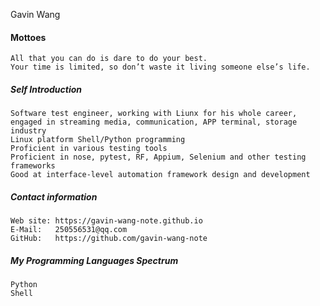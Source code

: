 Gavin Wang


#### Mottoes

    All that you can do is dare to do your best.
    Your time is limited, so don’t waste it living someone else’s life.


##### Self Introduction

    Software test engineer, working with Liunx for his whole career, engaged in streaming media, communication, APP terminal, storage industry
    Linux platform Shell/Python programming
    Proficient in various testing tools
    Proficient in nose, pytest, RF, Appium, Selenium and other testing frameworks
    Good at interface-level automation framework design and development


##### Contact information 

    Web site: https://gavin-wang-note.github.io
    E-Mail:   250556531@qq.com
    GitHub:   https://github.com/gavin-wang-note


##### My Programming Languages Spectrum

    Python
    Shell
